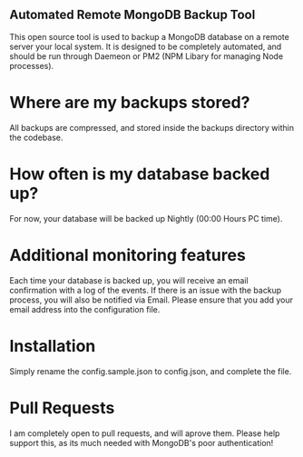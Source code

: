 ## Automated Remote MongoDB Backup Tool
This open source tool is used to backup a MongoDB database on a remote server your local system. It is
designed to be completely automated, and should be run through Daemeon or PM2 (NPM Libary for managing Node processes).

# Where are my backups stored?
All backups are compressed, and stored inside the backups directory within the codebase.

# How often is my database backed up?
For now, your database will be backed up Nightly (00:00 Hours PC time). 

# Additional monitoring features
Each time your database is backed up, you will receive an email confirmation with a log of the events. If there is an issue with the backup process, you will also be notified via Email. Please ensure that you add your email address into the configuration file. 

# Installation
Simply rename the config.sample.json to config.json, and complete the file.

# Pull Requests
I am completely open to pull requests, and will aprove them. Please help support this, as its much needed with MongoDB's poor authentication!
